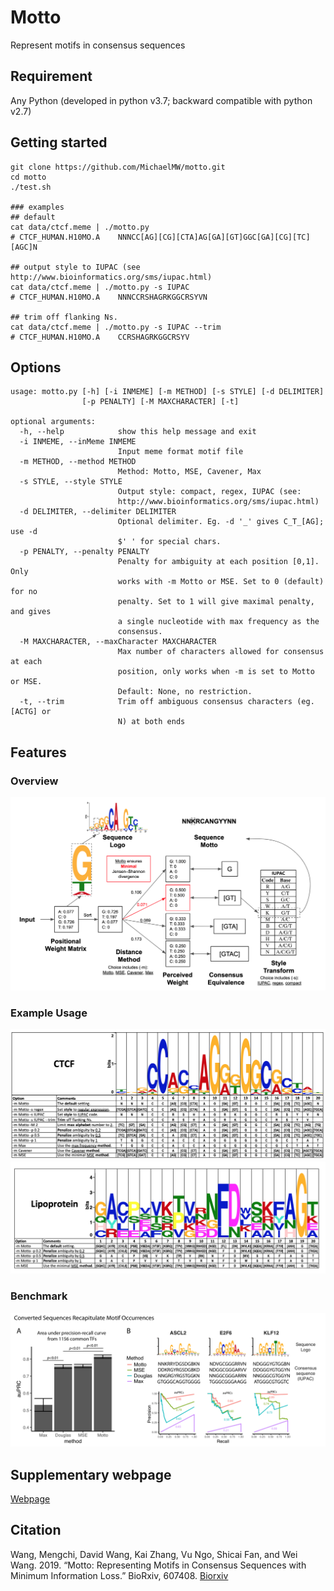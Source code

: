 # Motto
Represent motifs in consensus sequences

## Requirement
Any Python (developed in python v3.7; backward compatible with python v2.7)

## Getting started
```
git clone https://github.com/MichaelMW/motto.git
cd motto
./test.sh

### examples
## default
cat data/ctcf.meme | ./motto.py
# CTCF_HUMAN.H10MO.A	NNNCC[AG][CG][CTA]AG[GA][GT]GGC[GA][CG][TC][AGC]N

## output style to IUPAC (see http://www.bioinformatics.org/sms/iupac.html)
cat data/ctcf.meme | ./motto.py -s IUPAC
# CTCF_HUMAN.H10MO.A	NNNCCRSHAGRKGGCRSYVN

## trim off flanking Ns.
cat data/ctcf.meme | ./motto.py -s IUPAC --trim
# CTCF_HUMAN.H10MO.A	CCRSHAGRKGGCRSYV

```
## Options
```
usage: motto.py [-h] [-i INMEME] [-m METHOD] [-s STYLE] [-d DELIMITER]
                [-p PENALTY] [-M MAXCHARACTER] [-t]

optional arguments:
  -h, --help            show this help message and exit
  -i INMEME, --inMeme INMEME
                        Input meme format motif file
  -m METHOD, --method METHOD
                        Method: Motto, MSE, Cavener, Max
  -s STYLE, --style STYLE
                        Output style: compact, regex, IUPAC (see:
                        http://www.bioinformatics.org/sms/iupac.html)
  -d DELIMITER, --delimiter DELIMITER
                        Optional delimiter. Eg. -d '_' gives C_T_[AG]; use -d
                        $' ' for special chars.
  -p PENALTY, --penalty PENALTY
                        Penalty for ambiguity at each position [0,1]. Only
                        works with -m Motto or MSE. Set to 0 (default) for no
                        penalty. Set to 1 will give maximal penalty, and gives
                        a single nucleotide with max frequency as the
                        consensus.
  -M MAXCHARACTER, --maxCharacter MAXCHARACTER
                        Max number of characters allowed for consensus at each
                        position, only works when -m is set to Motto or MSE.
                        Default: None, no restriction.
  -t, --trim            Trim off ambiguous consensus characters (eg. [ACTG] or
                        N) at both ends

```


## Features
### Overview
![Overview](https://github.com/MichaelMW/motto/blob/master/figures/Fig1.overview.png "Overview")

### Example Usage
![Example usage: CTCF](https://github.com/MichaelMW/motto/blob/master/figures/Fig2.1.ctcf.png "Example usage: CTCF")
![Example usage: lipoprotein](https://github.com/MichaelMW/motto/blob/master/figures/Fig2.2.lipoAA.png "Example usage: lipoprotein")
### Benchmark
![Benchmark](https://github.com/MichaelMW/motto/blob/master/figures/Fig3.benchmark.png "Benchmark")

## Supplementary webpage
[Webpage](http://wanglab.ucsd.edu/star/motto/ "Webpage")

## Citation
Wang, Mengchi, David Wang, Kai Zhang, Vu Ngo, Shicai Fan, and Wei Wang. 2019. “Motto: Representing Motifs in Consensus Sequences with Minimum Information Loss.” BioRxiv, 607408.
[Biorxiv](https://www.biorxiv.org/content/10.1101/607408v1?rss=1)

